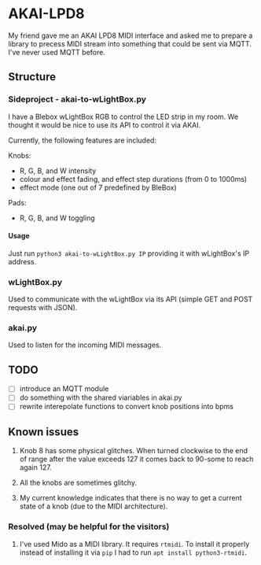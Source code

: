 # AKAI-LPD8

My friend gave me an AKAI LPD8 MIDI interface and asked me to prepare a library to precess MIDI stream into something that could be sent via MQTT. I've never used MQTT before.

## Structure

### Sideproject - akai-to-wLightBox.py

I have a Blebox wLightBox RGB to control the LED strip in my room. We thought it would be nice to use its API to control it via AKAI.

Currently, the following features are included:

Knobs:
  - R, G, B, and W intensity
  - colour and effect fading, and effect step durations (from 0 to 1000ms)
  - effect mode (one out of 7 predefined by BleBox)

Pads:
  - R, G, B, and W toggling

#### Usage

Just run ```python3 akai-to-wLightBox.py IP``` providing it with wLightBox's IP address.

### wLightBox.py

Used to communicate with the wLightBox via its API (simple GET and POST requests with JSON).

### akai.py

Used to listen for the incoming MIDI messages.

## TODO
  - [ ] introduce an MQTT module
  - [ ] do something with the shared viariables in akai.py
  - [ ] rewrite interepolate functions to convert knob positions into bpms

## Known issues

1. Knob 8 has some physical glitches. When turned clockwise to the end of range after the value exceeds 127 it comes back to 90-some to reach again 127.
  1. All the knobs are sometimes glitchy.

2. My current knowledge indicates that there is no way to get a current state of a knob (due to the MIDI architecture).

### Resolved (may be helpful for the visitors)

1. I've used Mido as a MIDI library. It requires `rtmidi`. To install it properly instead of installing it via `pip` I had to run
`apt install python3-rtmidi`.

